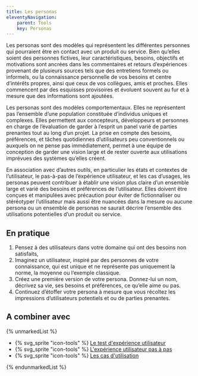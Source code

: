 ```yaml
---
title: Les personas
eleventyNavigation:
    parent: Tools
    key: Personas
---
```


Les personas sont des modèles qui représentent les différentes personnes qui pourraient être en contact avec un produit
ou service. Bien qu’elles soient des personnes fictives, leur caractéristiques, besoins, objectifs et motivations sont
ancrées dans les commentaires et retours d’expériences provenant de plusieurs sources tels que des entretiens formels ou
informels, ou la connaissance personnelle de vos besoins et centre d’intérêts propres, ainsi que ceux de vos collègues,
amis et proches. Elles commencent par des esquisses provisoires et évoluent souvent au fur et à mesure que des
informations sont ajoutées.

Les personas sont des modèles comportementaux. Elles ne représentent pas l’ensemble d’une population constituée
d’individus uniques et complexes. Elles permettent aux concepteurs, développeurs et personnes en charge de l’évaluation
de garder à l’esprit un panel varié de parties prenantes tout au long d’un projet. La prise en compte des besoins,
préférences, et tâches quotidiennes d’utilisateurs peu conventionnels ou auxquels on ne pense pas immédiatement, permet
à une équipe de conception de garder une vision large et de rester ouverte aux utilisations imprévues des systèmes
qu’elles créent.

En association avec d’autres outils, en particulier les états et contextes de l’utilisateur, le pas-à-pas de
l’expérience utilisateur, et les cas d’usages, les personas peuvent contribuer à établir une vision plus claire d’un
ensemble large et varié des besoins et préférences de l’utilisateur. Elles doivent être conçues et manipulées avec
précaution pour éviter de fictionnaliser ou stéréotyper l’utilisateur mais aussi être nuancées dans la mesure ou aucune
persona ou un ensemble de personas ne saurait décrire l’ensemble des utilisations potentielles d’un produit ou service.

## En pratique

1. Pensez à des utilisateurs dans votre domaine qui ont des besoins non satisfaits,
2. Imaginez un utilisateur, inspiré par des personnes de votre connaissance, qui est unique et ne représente pas
   uniquement la norme, la moyenne ou l‘exemple classique.
3. Créez une première version de votre persona. Donnez-lui un nom, décrivez sa vie, ses besoins et préférences, ce
   qu’elle aime ou pas.
4. Continuez d’étoffer votre persona à mesure que vous récoltez les impressions d’utilisateurs potentiels et ou de
   parties prenantes.

## A combiner avec

{% unmarkedList %}

* {% svg_sprite "icon-tools" %} [Le test d'expérience utilisateur](../../outils/le-test-dexperience-utilisateur/)
* {% svg_sprite "icon-tools" %} [L'expérience utilisateur pas à pas](../../outils/lexperience-utilisateur-pas-a-pas/)
* {% svg_sprite "icon-tools" %} [Les cas d'utilisation](../../outils/les-cas-dutilisation/)

{% endunmarkedList %}
